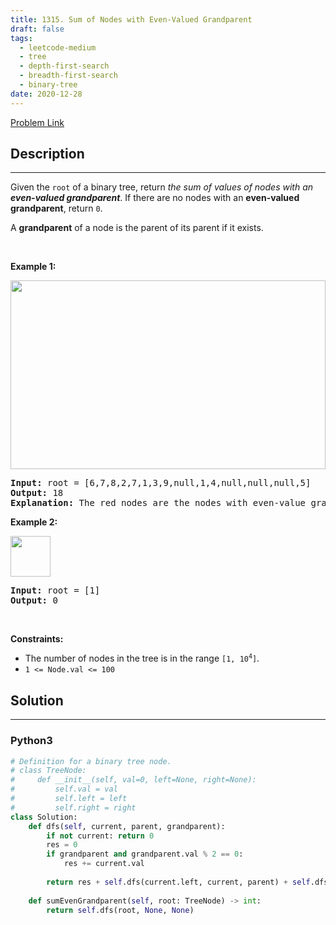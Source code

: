 ```yaml
---
title: 1315. Sum of Nodes with Even-Valued Grandparent
draft: false
tags: 
  - leetcode-medium
  - tree
  - depth-first-search
  - breadth-first-search
  - binary-tree
date: 2020-12-28
---
```


[Problem Link](https://leetcode.com/problems/sum-of-nodes-with-even-valued-grandparent/)

## Description

---
<p>Given the <code>root</code> of a binary tree, return <em>the sum of values of nodes with an <strong>even-valued grandparent</strong></em>. If there are no nodes with an <strong>even-valued grandparent</strong>, return <code>0</code>.</p>

<p>A <strong>grandparent</strong> of a node is the parent of its parent if it exists.</p>

<p>&nbsp;</p>
<p><strong class="example">Example 1:</strong></p>
<img alt="" src="https://assets.leetcode.com/uploads/2021/08/10/even1-tree.jpg" style="width: 504px; height: 302px;" />
<pre>
<strong>Input:</strong> root = [6,7,8,2,7,1,3,9,null,1,4,null,null,null,5]
<strong>Output:</strong> 18
<strong>Explanation:</strong> The red nodes are the nodes with even-value grandparent while the blue nodes are the even-value grandparents.
</pre>

<p><strong class="example">Example 2:</strong></p>
<img alt="" src="https://assets.leetcode.com/uploads/2021/08/10/even2-tree.jpg" style="width: 64px; height: 65px;" />
<pre>
<strong>Input:</strong> root = [1]
<strong>Output:</strong> 0
</pre>

<p>&nbsp;</p>
<p><strong>Constraints:</strong></p>

<ul>
	<li>The number of nodes in the tree is in the range <code>[1, 10<sup>4</sup>]</code>.</li>
	<li><code>1 &lt;= Node.val &lt;= 100</code></li>
</ul>


## Solution

---
### Python3
``` py title='sum-of-nodes-with-even-valued-grandparent'
# Definition for a binary tree node.
# class TreeNode:
#     def __init__(self, val=0, left=None, right=None):
#         self.val = val
#         self.left = left
#         self.right = right
class Solution:
    def dfs(self, current, parent, grandparent):
        if not current: return 0
        res = 0
        if grandparent and grandparent.val % 2 == 0:
            res += current.val
        
        return res + self.dfs(current.left, current, parent) + self.dfs(current.right, current, parent)
        
    def sumEvenGrandparent(self, root: TreeNode) -> int:
        return self.dfs(root, None, None)
```

